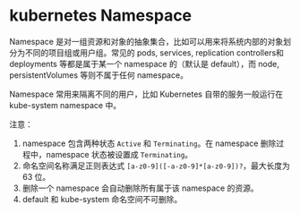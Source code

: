 # kubernetes Namespace

Namespace 是对一组资源和对象的抽象集合，比如可以用来将系统内部的对象划分为不同的项目组或用户组。常见的 pods, services, replication controllers和 deployments 等都是属于某一个 namespace 的（默认是 default），而 node, persistentVolumes 等则不属于任何 namespace。

Namespace 常用来隔离不同的用户，比如 Kubernetes 自带的服务一般运行在 kube-system namespace 中。

注意：

1. namespace 包含两种状态 `Active` 和 `Terminating`。在 namespace 删除过程中，namespace 状态被设置成 `Terminating`。
2. 命名空间名称满足正则表达式 `[a-z0-9]([-a-z0-9]*[a-z0-9])?`，最大长度为 63 位。
3. 删除一个 namespace 会自动删除所有属于该 namespace 的资源。
4. default 和 kube-system 命名空间不可删除。




